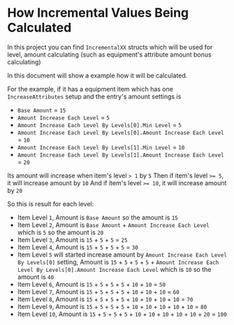 # How Incremental Values Being Calculated

In this project you can find `IncrementalXX` structs which will be used for level, amount calculating (such as equipment's attribute amount bonus calculating)

In this document will show a example how it will be calculated.

For the example, if it has a equipment item which has one `IncreaseAttributes` setup and the entry's amount settings is

- `Base Amount` = `15`
- `Amount Increase Each Level` = `5`
- `Amount Increase Each Level By Levels[0].Min Level` = `5`
- `Amount Increase Each Level By Levels[0].Amount Increase Each Level` = `10`
- `Amount Increase Each Level By Levels[1].Min Level` = `10`
- `Amount Increase Each Level By Levels[1].Amount Increase Each Level` = `20`

Its amount will increase when item's level `> 1` by `5`
Then if item's level `>= 5`, it will increase amount by `10`
And if item's level `>= 10`, it will increase amount by `20`

So this is result for each level:

- Item Level `1`, Amount is `Base Amount` so the amount is `15`
- Item Level `2`, Amount is `Base Amount` + `Amount Increase Each Level` which is `5` so the amount is `20`
- Item Level `3`, Amount is `15` + `5` + `5` = `25`
- Item Level `4`, Amount is `15` + `5` + `5` + `5` = `30`
- Item Level `5` will started increase amount by `Amount Increase Each Level By Levels[0]` setting, Amount is `15` + `5` + `5` + `5` + `Amount Increase Each Level By Levels[0].Amount Increase Each Level` which is `10` so the amount is `40`
- Item Level `6`, Amount is `15` + `5` + `5` + `5` + `10` + `10` = `50`
- Item Level `7`, Amount is `15` + `5` + `5` + `5` + `10` + `10` + `10` = `60`
- Item Level `8`, Amount is `15` + `5` + `5` + `5` + `10` + `10` + `10` + `10` = `70`
- Item Level `9`, Amount is `15` + `5` + `5` + `5` + `10` + `10` + `10` + `10` + `10` = `80`
- Item Level `10`, Amount is `15` + `5` + `5` + `5` + `10` + `10` + `10` + `10` + `10` + `20` = `100`